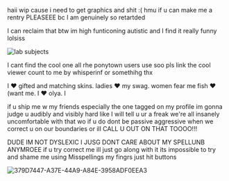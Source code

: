 haii wip cause i need to get graphics and shit :( hmu if u can make me a rentry PLEASEEE bc I am genuinely so retartded

I can reclaim that btw im high funticoning autistic and I find it really funny lolsiss

![lab subjects](https://profile-counter.glitch.me/{partiesareforlosers}/count.svg)

I cant find the cool one all rhe ponytown users use soo pls link the cool viewer count to me by whisperinf or somethihg thx

I ❤️ gifted and matching skins. ladies ❤️ my swag. women fear me fish ❤️(want me. I ❤️ olya. I 

if u ship me w my friends especially the one tagged on my profile im gonna judge u audibly and visibly hard like I will tell u ur a freak we're all insanely uncomfortable with that wo if u do dont be passive aggressive when we correct u on our boundaries or ill CALL U OUT ON THAT TOOOO!!!

DUDE IM NOT DYSLEXIC I JUSG DONT CARE ABOUT MY SPELLUNB ANYMROEE if u try correct me ill just go along with it its impossible to try and shame me using Misspellings my fingrs just hit buttons

![379D7447-A37E-44A9-A84E-3958ADF0EEA3](https://github.com/user-attachments/assets/824c34a7-0426-4aa1-a4c5-3c0f4a3a77b8)
